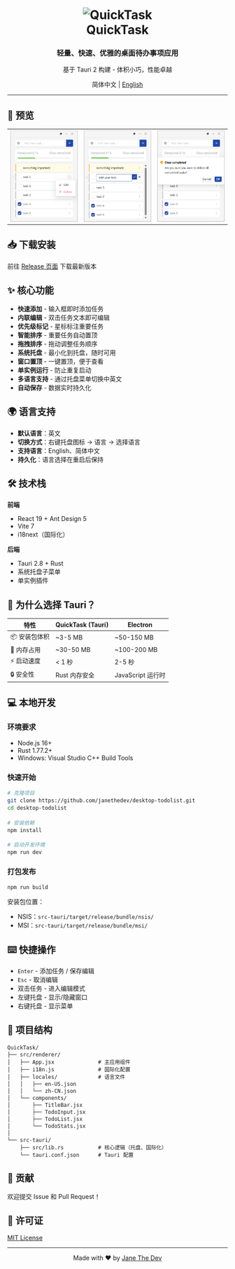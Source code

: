 <h1 align="center">
  <img src="./src-tauri/icons/icon.ico" alt="QuickTask" width="128" />
  <br>
  QuickTask
  <br>
</h1>

<h3 align="center">
  轻量、快速、优雅的桌面待办事项应用
</h3>

<p align="center">
  基于 Tauri 2 构建 - 体积小巧，性能卓越
</p>

<p align="center">
  简体中文 | <a href="./README.md">English</a>
</p>

---

## 📸 预览

|                                               |                                                |                                                |
| --------------------------------------------- | ---------------------------------------------- | ---------------------------------------------- |
| <img src="./docs/preview_1.png" alt="预览" /> | <img src="./docs/preview_2.png" alt="预览"  /> | <img src="./docs/preview_3.png" alt="预览"  /> |

## 📥 下载安装

前往 [Release 页面](https://github.com/janethedev/desktop-todolist/releases) 下载最新版本

## ✨ 核心功能

- **快速添加** - 输入框即时添加任务
- **内联编辑** - 双击任务文本即可编辑
- **优先级标记** - 星标标注重要任务
- **智能排序** - 重要任务自动置顶
- **拖拽排序** - 拖动调整任务顺序
- **系统托盘** - 最小化到托盘，随时可用
- **窗口置顶** - 一键置顶，便于查看
- **单实例运行** - 防止重复启动
- **多语言支持** - 通过托盘菜单切换中英文
- **自动保存** - 数据实时持久化

## 🌍 语言支持

- **默认语言**：英文
- **切换方式**：右键托盘图标 → 语言 → 选择语言
- **支持语言**：English、简体中文
- **持久化**：语言选择在重启后保持

## 🛠️ 技术栈

**前端**
- React 19 + Ant Design 5
- Vite 7
- i18next（国际化）

**后端**
- Tauri 2.8 + Rust
- 系统托盘子菜单
- 单实例插件

## 🚀 为什么选择 Tauri？

| 特性 | QuickTask (Tauri) | Electron |
|------|-------------------|----------|
| 📦 安装包体积 | ~3-5 MB | ~50-150 MB |
| 💾 内存占用 | ~30-50 MB | ~100-200 MB |
| ⚡ 启动速度 | < 1 秒 | 2-5 秒 |
| 🔒 安全性 | Rust 内存安全 | JavaScript 运行时 |

## 💻 本地开发

### 环境要求
- Node.js 16+
- Rust 1.77.2+
- Windows: Visual Studio C++ Build Tools

### 快速开始

```bash
# 克隆项目
git clone https://github.com/janethedev/desktop-todolist.git
cd desktop-todolist

# 安装依赖
npm install

# 启动开发环境
npm run dev
```

### 打包发布

```bash
npm run build
```

安装包位置：
- NSIS：`src-tauri/target/release/bundle/nsis/`
- MSI：`src-tauri/target/release/bundle/msi/`

## ⌨️ 快捷操作

- `Enter` - 添加任务 / 保存编辑
- `Esc` - 取消编辑
- 双击任务 - 进入编辑模式
- 左键托盘 - 显示/隐藏窗口
- 右键托盘 - 显示菜单

## 📂 项目结构

```
QuickTask/
├── src/renderer/
│   ├── App.jsx              # 主应用组件
│   ├── i18n.js              # 国际化配置
│   ├── locales/             # 语言文件
│   │   ├── en-US.json
│   │   └── zh-CN.json
│   └── components/
│       ├── TitleBar.jsx
│       ├── TodoInput.jsx
│       ├── TodoList.jsx
│       └── TodoStats.jsx
│
└── src-tauri/
    ├── src/lib.rs           # 核心逻辑（托盘、国际化）
    └── tauri.conf.json      # Tauri 配置
```

## 🤝 贡献

欢迎提交 Issue 和 Pull Request！

## 📄 许可证

[MIT License](LICENSE)

---

<p align="center">
  Made with ❤️ by <a href="https://github.com/janethedev">Jane The Dev</a>
</p>

